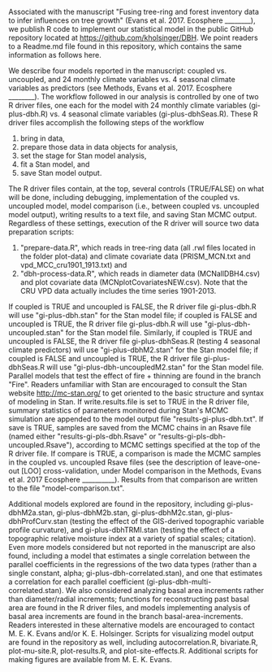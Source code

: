 Associated with the manuscript "Fusing tree-ring and forest inventory
data to infer influences on tree growth" (Evans et al. 2017. Ecosphere
________), we publish R code to implement our statistical model in the
public GitHub repository located at https://github.com/kholsinger/DBH.
We point readers to a Readme.md file found in this repository, which
contains the same information as follows here.

We describe four models reported in the manuscript: coupled
vs. uncoupled, and 24 monthly climate variables vs. 4 seasonal climate
variables as predictors (see Methods, Evans et al. 2017. Ecosphere
________). The workflow followed in our analysis is controlled by one
of two R driver files, one each for the model with 24 monthly climate
variables (gi-plus-dbh.R) vs. 4 seasonal climate variables
(gi-plus-dbhSeas.R). These R driver files accomplish the following
steps of the workflow

1. bring in data,
2. prepare those data in data
objects for analysis,
3. set the stage for Stan model analysis,
4. fit a Stan model, and
5. save Stan model output.

The R driver files contain, at the top, several controls (TRUE/FALSE)
on what will be done, including debugging, implementation of the
coupled vs. uncoupled model, model comparison (i.e., between coupled
vs. uncoupled model output), writing results to a text file, and
saving Stan MCMC output.  Regardless of these settings, execution of
the R driver will source two data preparation scripts:

1. "prepare-data.R", which reads in tree-ring data (all .rwl files
located in the folder plot-data) and climate covariate data
(PRISM_MCN.txt and vpd_MCC_cru1901_1913.txt) and
2. "dbh-process-data.R", which reads in diameter data (MCNallDBH4.csv)
and plot covariate data (MCNplotCovariatesNEW.csv). Note that the CRU
VPD data actually includes the time series 1901-2013.

If coupled is TRUE and uncoupled is FALSE, the R driver file
gi-plus-dbh.R will use "gi-plus-dbh.stan" for the Stan model file; if
coupled is FALSE and uncoupled is TRUE, the R driver file
gi-plus-dbh.R will use "gi-plus-dbh-uncoupled.stan" for the Stan model
file. Similarly, if coupled is TRUE and uncoupled is FALSE, the R
driver file gi-plus-dbhSeas.R (testing 4 seasonal climate predictors)
will use "gi-plus-dbhM2.stan" for the Stan model file; if coupled is
FALSE and uncoupled is TRUE, the R driver file gi-plus-dbhSeas.R will
use "gi-plus-dbh-uncoupledM2.stan" for the Stan model file. Parallel
models that test the effect of fire + thinning are found in the branch
"Fire". Readers unfamiliar with Stan are encouraged to consult the
Stan website http://mc-stan.org/ to get oriented to the basic
structure and syntax of modeling in Stan.  If write.results.file is
set to TRUE in the R driver file, summary statistics of parameters
monitored during Stan's MCMC simulation are appended to the model
output file "results-gi-plus-dbh.txt". If save is TRUE, samples are
saved from the MCMC chains in an Rsave file (named either
"results-gi-pls-dbh.Rsave" or "results-gi-pls-dbh-uncoupled.Rsave"),
according to MCMC settings specified at the top of the R driver
file. If compare is TRUE, a comparison is made the MCMC samples in the
coupled vs. uncoupled Rsave files (see the description of
leave-one-out [LOO] cross-validation, under Model comparison in the
Methods, Evans et al. 2017 Ecosphere __________). Results from that
comparison are written to the file "model-comparison.txt".

Additional models explored are found in the repository, including
gi-plus-dbhM2a.stan, gi-plus-dbhM2b.stan, gi-plus-dbhM2c.stan,
gi-plus-dbhProfCurv.stan (testing the effect of the GIS-derived
topographic variable profile curvature), and gi-plus-dbhTRMI.stan
(testing the effect of a topographic relative moisture index at a
variety of spatial scales; citation). Even more models considered but
not reported in the manuscript are also found, including a model that
estimates a single correlation between the parallel coefficients in
the regressions of the two data types (rather than a single constant,
alpha; gi-plus-dbh-correlated.stan), and one that estimates a
correlation for each parallel coefficient
(gi-plus-dbh-multi-correlated.stan). We also considered analyzing
basal area increments rather than diameter/radial increments;
functions for reconstructing past basal area are found in the R driver
files, and models implementing analysis of basal area increments are
found in the branch basal-area-increments. Readers interested in these
alternative models are encouraged to contact M. E. K. Evans and/or
K. E. Holsinger.  Scripts for visualizing model output are found in
the repository as well, including autocorrelation.R, bivariate.R,
plot-mu-site.R, plot-results.R, and plot-site-effects.R. Additional
scripts for making figures are available from M. E. K. Evans.

